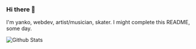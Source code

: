 ### Hi there 👋
I'm yanko, webdev, artist/musician, skater. I might complete this README, some day.

![Github Stats](https://github-readme-stats.vercel.app/api?username=itsyanko&count_private=true&show_icons=true&theme=nightowl)

<!--
**ItsYanko/ItsYanko** is a ✨ _special_ ✨ repository because its `README.md` (this file) appears on your GitHub profile.

Here are some ideas to get you started:

- 🔭 I’m currently working on ...
- 🌱 I’m currently learning ...
- 👯 I’m looking to collaborate on ...
- 🤔 I’m looking for help with ...
- 💬 Ask me about ...
- 📫 How to reach me: ...
- 😄 Pronouns: ...
- ⚡ Fun fact: ...
-->
